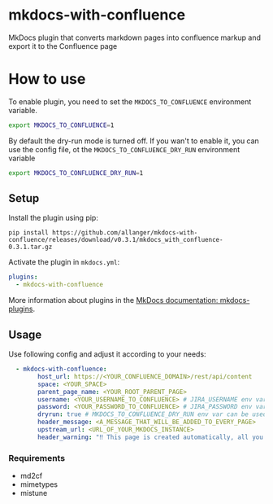 # mkdocs-with-confluence 

MkDocs plugin that converts markdown pages into confluence markup
and export it to the Confluence page

# How to use
To enable plugin, you need to set the `MKDOCS_TO_CONFLUENCE` environment variable.
```BASH
export MKDOCS_TO_CONFLUENCE=1
```

By default the dry-run mode is turned off. If you wan't to enable it, you can use the config file, ot the `MKDOCS_TO_CONFLUENCE_DRY_RUN` environment variable

```BASH
export MKDOCS_TO_CONFLUENCE_DRY_RUN=1
```

## Setup
Install the plugin using pip:

`pip install https://github.com/allanger/mkdocs-with-confluence/releases/download/v0.3.1/mkdocs_with_confluence-0.3.1.tar.gz`

Activate the plugin in `mkdocs.yml`:

```yaml
plugins:
  - mkdocs-with-confluence
```

More information about plugins in the [MkDocs documentation: mkdocs-plugins](https://www.mkdocs.org/user-guide/plugins/).

## Usage

Use following config and adjust it according to your needs:

```yaml
  - mkdocs-with-confluence:
        host_url: https://<YOUR_CONFLUENCE_DOMAIN>/rest/api/content
        space: <YOUR_SPACE>
        parent_page_name: <YOUR_ROOT_PARENT_PAGE>
        username: <YOUR_USERNAME_TO_CONFLUENCE> # JIRA_USERNAME env var can be used
        password: <YOUR_PASSWORD_TO_CONFLUENCE> # JIRA_PASSWORD env var can be used
        dryrun: true # MKDOCS_TO_CONFLUENCE_DRY_RUN env var can be used
        header_message: <A_MESSAGE_THAT_WILL_BE_ADDED_TO_EVERY_PAGE>
        upstream_url: <URL_OF_YOUR_MKDOCS_INSTANCE>
        header_warning: "‼️ This page is created automatically, all you changes will be overwritten during the next MKDocs deployment. Do not edit a page here ‼️"

```

### Requirements
- md2cf
- mimetypes
- mistune
